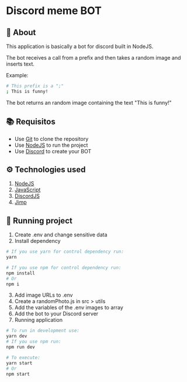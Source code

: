 # Discord meme BOT

## 📃 About
This application is basically a bot for discord built in NodeJS.

The bot receives a call from a prefix and then takes a random image and inserts text.

Example:
```bash
# This prefix is a ";"
; This is funny!

```
The bot returns an random image containing the text "This is funny!"

## 📚 Requisitos
* Use [Git](https://github.com/) to clone the repository
* Use [NodeJS](https://nodejs.org/en/) to run the project
* Use [Discord](https://discord.com/developers/applications) to create your BOT


## ⚙️ Technologies used
1. [NodeJS](https://nodejs.org/en/)
2. [JavaScript](https://developer.mozilla.org/pt-BR/docs/Web/JavaScript)
3. [DiscordJS](https://discord.js.org/#/)
4. [Jimp](https://www.npmjs.com/package/jimp)

## 🚀 Running project
1. Create .env and change sensitive data
2. Install dependency
```bash
# If you use yarn for control dependency run:
yarn

# If you use npm for control dependency run:
npm install
# Or
npm i
```
3. Add image URLs to .env
4. Create a randomPhoto.js in src > utils
5. Add the variables of the .env images to array
6. Add the bot to your Discord server
7. Running application
```bash
# To run in development use:
yarn dev
# If you use npm run:
npm run dev

# To execute:
yarn start
# Or
npm start
```

